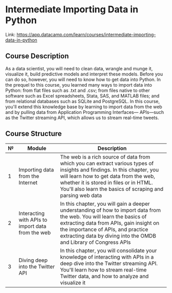 
# **Intermediate Importing Data in Python**

Link: https://app.datacamp.com/learn/courses/intermediate-importing-data-in-python

## **Course Description**

As a data scientist, you will need to clean data, wrangle and munge it, visualize it, build predictive models and interpret these models. Before you can do so, however, you will need to know how to get data into Python. In the prequel to this course, you learned many ways to import data into Python: from flat files such as .txt and .csv; from files native to other software such as Excel spreadsheets, Stata, SAS, and MATLAB files; and from relational databases such as SQLite and PostgreSQL. In this course, you'll extend this knowledge base by learning to import data from the web and by pulling data from Application Programming Interfaces— APIs—such as the Twitter streaming API, which allows us to stream real-time tweets.

## **Course Structure**

| № | Module | Description |
| - | - | - |
| 1 | Importing data from the Internet | The web is a rich source of data from which you can extract various types of insights and findings. In this chapter, you will learn how to get data from the web, whether it is stored in files or in HTML. You'll also learn the basics of scraping and parsing web data |
| 2 | Interacting with APIs to import data from the web | In this chapter, you will gain a deeper understanding of how to import data from the web. You will learn the basics of extracting data from APIs, gain insight on the importance of APIs, and practice extracting data by diving into the OMDB and Library of Congress APIs |
| 3 | Diving deep into the Twitter API | In this chapter, you will consolidate your knowledge of interacting with APIs in a deep dive into the Twitter streaming API. You'll learn how to stream real-time Twitter data, and how to analyze and visualize it | 
